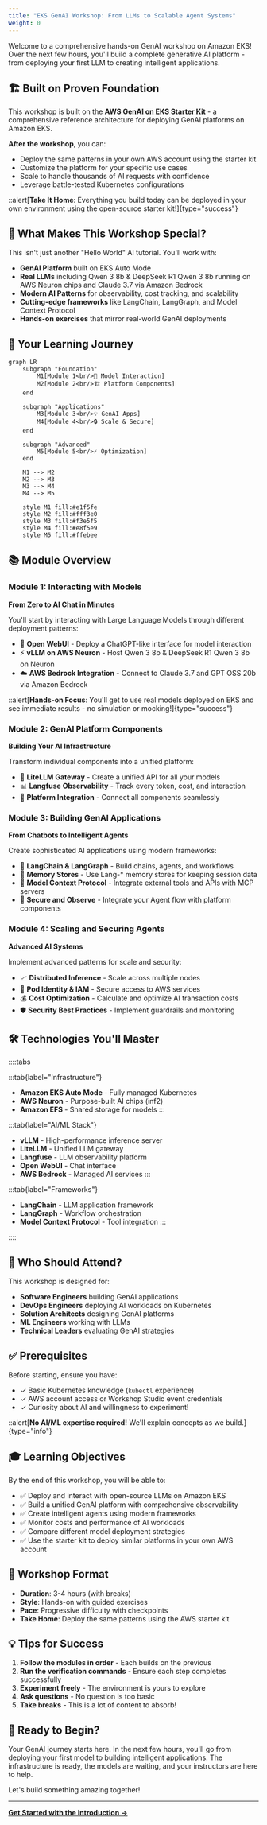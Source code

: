 ```yaml
---
title: "EKS GenAI Workshop: From LLMs to Scalable Agent Systems"
weight: 0
---
```


Welcome to a comprehensive hands-on GenAI workshop on Amazon EKS! Over the next few hours, you'll build a complete generative AI platform - from deploying your first LLM to creating intelligent applications.

## 🏗️ Built on Proven Foundation

This workshop is built on the **[AWS GenAI on EKS Starter Kit](https://github.com/aws-samples/sample-genai-on-eks-starter-kit)** - a comprehensive reference architecture for deploying GenAI platforms on Amazon EKS.

**After the workshop**, you can:
- Deploy the same patterns in your own AWS account using the starter kit
- Customize the platform for your specific use cases
- Scale to handle thousands of AI requests with confidence
- Leverage battle-tested Kubernetes configurations

::alert[**Take It Home**: Everything you build today can be deployed in your own environment using the open-source starter kit!]{type="success"}

## 🎯 What Makes This Workshop Special?

This isn't just another "Hello World" AI tutorial. You'll work with:

- **GenAI Platform** built on EKS Auto Mode
- **Real LLMs** including Qwen 3 8b & DeepSeek R1 Qwen 3 8b running on AWS Neuron chips and Claude 3.7 via Amazon Bedrock
- **Modern AI Patterns** for observability, cost tracking, and scalability
- **Cutting-edge frameworks** like LangChain, LangGraph, and Model Context Protocol
- **Hands-on exercises** that mirror real-world GenAI deployments

## 🚀 Your Learning Journey

```mermaid
graph LR
    subgraph "Foundation"
        M1[Module 1<br/>🤖 Model Interaction]
        M2[Module 2<br/>🏗️ Platform Components]
    end
    
    subgraph "Applications"
        M3[Module 3<br/>💡 GenAI Apps]
        M4[Module 4<br/>🔒 Scale & Secure]
    end
    
    subgraph "Advanced"
        M5[Module 5<br/>⚡ Optimization]
    end
    
    M1 --> M2
    M2 --> M3
    M3 --> M4
    M4 --> M5
    
    style M1 fill:#e1f5fe
    style M2 fill:#fff3e0
    style M3 fill:#f3e5f5
    style M4 fill:#e8f5e9
    style M5 fill:#ffebee
```

## 📚 Module Overview

### Module 1: Interacting with Models
**From Zero to AI Chat in Minutes**

You'll start by interacting with Large Language Models through different deployment patterns:

- 💬 **Open WebUI** - Deploy a ChatGPT-like interface for model interaction
- ⚡ **vLLM on AWS Neuron** - Host Qwen 3 8b & DeepSeek R1 Qwen 3 8b on Neuron
- ☁️ **AWS Bedrock Integration** - Connect to Claude 3.7 and GPT OSS 20b via Amazon Bedrock

::alert[**Hands-on Focus**: You'll get to use real models deployed on EKS and see immediate results - no simulation or mocking!]{type="success"}

### Module 2: GenAI Platform Components
**Building Your AI Infrastructure**

Transform individual components into a unified platform:

- 🔄 **LiteLLM Gateway** - Create a unified API for all your models
- 📊 **Langfuse Observability** - Track every token, cost, and interaction
- 🔧 **Platform Integration** - Connect all components seamlessly

### Module 3: Building GenAI Applications
**From Chatbots to Intelligent Agents**

Create sophisticated AI applications using modern frameworks:

- 🔗 **LangChain & LangGraph** - Build chains, agents, and workflows
- 💾 **Memory Stores** - Use Lang-* memory stores for keeping session data
- 🔧 **Model Context Protocol** - Integrate external tools and APIs with MCP servers
- 🤖 **Secure and Observe** - Integrate your Agent flow with platform components


### Module 4: Scaling and Securing Agents
**Advanced AI Systems**

Implement advanced patterns for scale and security:

- 📈 **Distributed Inference** - Scale across multiple nodes
- 🔐 **Pod Identity & IAM** - Secure access to AWS services
- 💰 **Cost Optimization** - Calculate and optimize AI transaction costs
- 🛡️ **Security Best Practices** - Implement guardrails and monitoring

## 🛠️ Technologies You'll Master

::::tabs

:::tab{label="Infrastructure"}
- **Amazon EKS Auto Mode** - Fully managed Kubernetes
- **AWS Neuron** - Purpose-built AI chips (inf2)
- **Amazon EFS** - Shared storage for models
:::

:::tab{label="AI/ML Stack"}
- **vLLM** - High-performance inference server
- **LiteLLM** - Unified LLM gateway
- **Langfuse** - LLM observability platform
- **Open WebUI** - Chat interface
- **AWS Bedrock** - Managed AI services
:::

:::tab{label="Frameworks"}
- **LangChain** - LLM application framework
- **LangGraph** - Workflow orchestration
- **Model Context Protocol** - Tool integration
:::

::::

## 👥 Who Should Attend?

This workshop is designed for:

- **Software Engineers** building GenAI applications
- **DevOps Engineers** deploying AI workloads on Kubernetes
- **Solution Architects** designing GenAI platforms
- **ML Engineers** working with LLMs
- **Technical Leaders** evaluating GenAI strategies

## ✅ Prerequisites

Before starting, ensure you have:

- ✓ Basic Kubernetes knowledge (`kubectl` experience)
- ✓ AWS account access or Workshop Studio event credentials
- ✓ Curiosity about AI and willingness to experiment!

::alert[**No AI/ML expertise required!** We'll explain concepts as we build.]{type="info"}

## 🎓 Learning Objectives

By the end of this workshop, you will be able to:

- ✅ Deploy and interact with open-source LLMs on Amazon EKS
- ✅ Build a unified GenAI platform with comprehensive observability
- ✅ Create intelligent agents using modern frameworks
- ✅ Monitor costs and performance of AI workloads
- ✅ Compare different model deployment strategies
- ✅ Use the starter kit to deploy similar platforms in your own AWS account

## 🚦 Workshop Format

- **Duration**: 3-4 hours (with breaks)
- **Style**: Hands-on with guided exercises
- **Pace**: Progressive difficulty with checkpoints
- **Take Home**: Deploy the same patterns using the AWS starter kit

## 💡 Tips for Success

1. **Follow the modules in order** - Each builds on the previous
2. **Run the verification commands** - Ensure each step completes successfully
3. **Experiment freely** - The environment is yours to explore
4. **Ask questions** - No question is too basic
5. **Take breaks** - This is a lot of content to absorb!

## 🎉 Ready to Begin?

Your GenAI journey starts here. In the next few hours, you'll go from deploying your first model to building intelligent applications. The infrastructure is ready, the models are waiting, and your instructors are here to help.

Let's build something amazing together!

---

**[Get Started with the Introduction →](/introduction/)**
